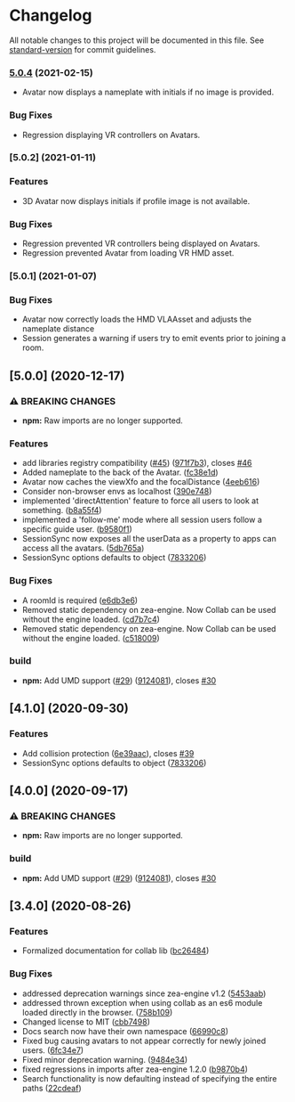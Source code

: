 # Changelog

All notable changes to this project will be documented in this file. See [standard-version](https://github.com/conventional-changelog/standard-version) for commit guidelines.

### [5.0.4](https://github.com/ZeaInc/zea-collab/compare/v5.0.3...v5.0.4) (2021-02-15)

* Avatar now displays a nameplate with initials if no image is provided.

### Bug Fixes

* Regression displaying VR controllers on Avatars.

### [5.0.2] (2021-01-11)

### Features

* 3D Avatar now displays initials if profile image is not available.

### Bug Fixes
* Regression prevented VR controllers being displayed on Avatars.
* Regression prevented Avatar from loading VR HMD asset.

### [5.0.1] (2021-01-07)

### Bug Fixes

* Avatar now correctly loads the HMD VLAAsset and adjusts the nameplate distance
* Session generates a warning if users try to emit events prior to joining a room.

## [5.0.0] (2020-12-17)


### ⚠ BREAKING CHANGES

* **npm:** Raw imports are no longer supported.

### Features

* add libraries registry compatibility ([#45](https://github.com/ZeaInc/zea-collab/issues/45)) ([971f7b3](https://github.com/ZeaInc/zea-collab/commit/971f7b3d4a3b6992d5fd7b93cfe40cee39f593f1)), closes [#46](https://github.com/ZeaInc/zea-collab/issues/46)
* Added nameplate to the back of the Avatar. ([fc38e1d](https://github.com/ZeaInc/zea-collab/commit/fc38e1d27be29ed4f0ee7bac50fed04a2234770b))
* Avatar now caches the viewXfo and the focalDistance ([4eeb616](https://github.com/ZeaInc/zea-collab/commit/4eeb6168fe4beeb372b6aacf5ca1f123428dccdf))
* Consider non-browser envs as localhost ([390e748](https://github.com/ZeaInc/zea-collab/commit/390e748b1c43c72a5b0d3080972e206784a300c7))
* implemented 'directAttention' feature to force all users to look at something. ([b8a55f4](https://github.com/ZeaInc/zea-collab/commit/b8a55f44f0731f42a96c4e80e6e8ee0cfcfc0b6a))
* implemented a 'follow-me' mode where all session users follow a specific guide user. ([b9580f1](https://github.com/ZeaInc/zea-collab/commit/b9580f16ebc815a0d7c495d320c14a92a741a6fb))
* SessionSync now exposes all the userData as a property to apps can access all the avatars. ([5db765a](https://github.com/ZeaInc/zea-collab/commit/5db765a6285b9d71f54717dd729490d148957a1f))
* SessionSync options defaults to object ([7833206](https://github.com/ZeaInc/zea-collab/commit/78332064a148459d20f516d4805f9c19ff116535))


### Bug Fixes

* A roomId is required ([e6db3e6](https://github.com/ZeaInc/zea-collab/commit/e6db3e6a2d2d965febc8eaa2bc805f208f5e327d))
* Removed static dependency on zea-engine. Now Collab can be used without the engine loaded. ([cd7b7c4](https://github.com/ZeaInc/zea-collab/commit/cd7b7c4a688b75dfff67c6f5438e0734c3e5aa01))
* Removed static dependency on zea-engine. Now Collab can be used without the engine loaded. ([c518009](https://github.com/ZeaInc/zea-collab/commit/c51800995375b8b1fe85f494977815236c553dbb))


### build

* **npm:** Add UMD support ([#29](https://github.com/ZeaInc/zea-collab/issues/29)) ([9124081](https://github.com/ZeaInc/zea-collab/commit/9124081afe6a69f80e497a1ac65047f23fa1f4b6)), closes [#30](https://github.com/ZeaInc/zea-collab/issues/30)

## [4.1.0] (2020-09-30)


### Features

* Add collision protection ([6e39aac](https://github.com/ZeaInc/zea-collab/commit/6e39aacd8a7e8cdb81b138f0d8588a76193640c3)), closes [#39](https://github.com/ZeaInc/zea-collab/issues/39)
* SessionSync options defaults to object ([7833206](https://github.com/ZeaInc/zea-collab/commit/78332064a148459d20f516d4805f9c19ff116535))

## [4.0.0] (2020-09-17)


### ⚠ BREAKING CHANGES

* **npm:** Raw imports are no longer supported.

### build

* **npm:** Add UMD support ([#29](https://github.com/ZeaInc/zea-collab/issues/29)) ([9124081](https://github.com/ZeaInc/zea-collab/commit/9124081afe6a69f80e497a1ac65047f23fa1f4b6)), closes [#30](https://github.com/ZeaInc/zea-collab/issues/30)

## [3.4.0] (2020-08-26)


### Features

* Formalized documentation for collab lib ([bc26484](https://github.com/ZeaInc/zea-collab/commit/bc264841bfc97df49943d5cfbd54e99a9ef8a4ed))


### Bug Fixes

* addressed deprecation warnings since zea-engine v1.2 ([5453aab](https://github.com/ZeaInc/zea-collab/commit/5453aab70267036765c1f2886b1d3424611f3040))
* addressed thrown exception when using collab as an es6 module loaded directly in the browser. ([758b109](https://github.com/ZeaInc/zea-collab/commit/758b109c6db2f47991d19bba5033d5083ae300fa))
* Changed license to MIT ([cbb7498](https://github.com/ZeaInc/zea-collab/commit/cbb7498ae6c3225cda9e0e106abe4186bad6e931))
* Docs search now have their own namespace ([66990c8](https://github.com/ZeaInc/zea-collab/commit/66990c8f4f32f75cf6421b201c12a218570ee73a))
* Fixed bug causing avatars to not appear correctly for newly joined users. ([6fc34e7](https://github.com/ZeaInc/zea-collab/commit/6fc34e76317b23fc2901e5a79a1c439e9807f327))
* Fixed minor deprecation warning. ([9484e34](https://github.com/ZeaInc/zea-collab/commit/9484e34ddfd677d1519559e9bb351a05fe04abf0))
* fixed regressions in imports after zea-engine 1.2.0 ([b9870b4](https://github.com/ZeaInc/zea-collab/commit/b9870b4fd8e79aaf43c791719f0e197118c056a5))
* Search functionality is now defaulting instead of specifying the entire paths ([22cdeaf](https://github.com/ZeaInc/zea-collab/commit/22cdeaf3373295c5534edfc3709ebe2eebf14a08))

